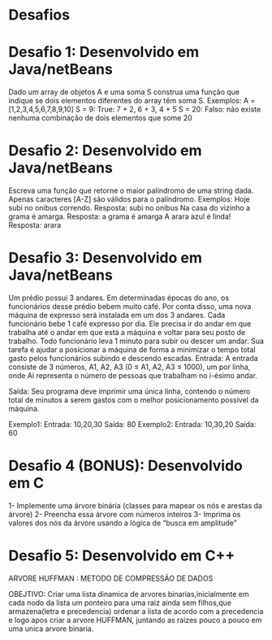 # Desafios

# Desafio 1: Desenvolvido em Java/netBeans

Dado um array de objetos A e uma soma S construa uma função que indique se dois elementos diferentes do array têm soma S.
Exemplos: A = [1,2,3,4,5,6,7,8,9,10]
S = 9: True: 7 + 2, 6 + 3, 4 + 5
S = 20: Falso: não existe nenhuma combinação de dois elementos que some 20

# Desafio 2: Desenvolvido em Java/netBeans

Escreva uma função que retorne o maior palíndromo de uma string dada. Apenas caracteres [A-Z] são válidos para o palíndromo.
Exemplos:
Hoje subi no onibus correndo. Resposta: subi no onibus
Na casa do vizinho a grama é amarga. Resposta: a grama é amarga
A arara azul é linda! Resposta: arara

# Desafio 3: Desenvolvido em Java/netBeans

Um prédio possui 3 andares. Em determinadas épocas do ano, os funcionários desse prédio bebem muito café. Por conta disso, uma nova máquina de expresso será instalada em um dos 3 andares. Cada funcionário bebe 1 café expresso por dia. Ele precisa ir do andar em que trabalha até o andar em que está a máquina e voltar para seu posto de trabalho. Todo funcionário leva 1 minuto para subir ou descer um andar. Sua tarefa é ajudar a posicionar a máquina de forma a minimizar o tempo total gasto pelos funcionários subindo e descendo escadas.
Entrada: A entrada consiste de 3 números, A1, A2, A3 (0 ≤ A1, A2, A3 ≤ 1000), um por linha, onde Ai representa o número de pessoas que trabalham no i-ésimo andar.

Saída: Seu programa deve imprimir uma única linha, contendo o número total de minutos a serem gastos com o melhor posicionamento possível da máquina.

Exemplo1: Entrada: 10,20,30
Saída: 80
Exemplo2:
Entrada: 10,30,20 Saída: 60

# Desafio 4 (BONUS): Desenvolvido em C

1- Implemente uma árvore binária (classes para mapear os nós e arestas da árvore)
2- Preencha essa árvore com números inteiros
3- Imprima os valores dos nós da árvore usando a lógica de “busca em amplitude”

# Desafio 5: Desenvolvido em C++

ARVORE HUFFMAN : METODO DE COMPRESSÃO DE DADOS

OBEJTIVO: Criar uma lista dinamica de arvores binarias,inicialmente em cada nodo da lista um 
ponteiro para uma raiz ainda sem filhos,que armazena(letra e precedencia)
ordenar a lista de acordo com a precedencia e logo apos criar a arvore HUFFMAN,
juntando as raizes pouco a pouco em uma unica arvore binaria.






